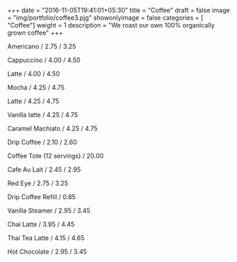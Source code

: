 +++
date = "2016-11-05T19:41:01+05:30"
title = "Coffee"
draft = false
image = "img/portfolio/coffee3.pjg"
showonlyimage = false
categories = [ "Coffee"]
weight = 1
description = "We roast our own 100% organically grown coffee"
+++


Americano / 2.75 / 3.25

Cappuccino / 4.00 / 4.50

Latte / 4.00 / 4.50

Mocha / 4.25 / 4.75

Latte / 4.25 / 4.75

Vanilla latte / 4.25 / 4.75

Caramel Machiato / 4.25 / 4.75

Drip Coffee / 2.10 / 2.60

Coffee Tote (12 servings) / 20.00

Cafe Au Lait / 2.45 / 2.95

Red Eye / 2.75 / 3.25

Drip Coffee Refill / 0.85

Vanilla Steamer / 2.95 / 3.45

Chai Latte / 3.95 / 4.45

Thai Tea Latte / 4.15 / 4.65

Hot Chocolate / 2.95 / 3.45